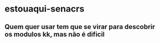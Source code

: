 # estouaqui-senacrs

## Quem quer usar tem que se virar para descobrir os modulos kk, mas não é dificil
